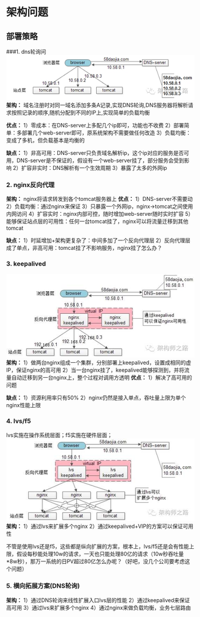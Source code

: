 # 架构问题

## 部署策略
###1. dns轮询问
![](./pic/架构图/dns轮询.png)
**架构：**
域名注册时对同一域名添加多条A记录,实现DNS轮询,DNS服务器将解析请求按照记录的顺序,随机分配到不同的IP上,实现简单的负载均衡 

**优点：**
1）零成本：在DNS-server上多配几个ip即可，功能也不收费
2）部署简单：多部署几个web-server即可，原系统架构不需要做任何改造
3）负载均衡：变成了多机，但负载基本是均衡的

**缺点：**
1）非高可用：DNS-server只负责域名解析ip，这个ip对应的服务是否可用，DNS-server是不保证的，假设有一个web-server挂了，部分服务会受到影响
2）扩容非实时：DNS解析有一个生效周期
3）暴露了太多的外网ip

### 2. nginx反向代理
**架构：**
nginx将请求转发到各个tomcat服务器上
**优点：**
1）DNS-server不需要动
2）负载均衡：通过nginx来保证
3）只暴露一个外网ip，nginx->tomcat之间使用内网访问
4）扩容实时：nginx内部可控，随时增加web-server随时实时扩容
5）能够保证站点层的可用性：任何一台tomcat挂了，nginx可以将流量迁移到其他tomcat

**缺点：**
1）时延增加+架构更复杂了：中间多加了一个反向代理层
2）反向代理层成了单点，非高可用：tomcat挂了不影响服务，nginx挂了怎么办？

### 3. keepalived  
![](./pic/架构图/keepalived架构.jpg)
**架构：**
1）做两台nginx组成一个集群，分别部署上keepalived，设置成相同的虚IP，保证nginx的高可用
2）当一台nginx挂了，keepalived能够探测到，并将流量自动迁移到另一台nginx上，整个过程对调用方透明
**优点：**
1）解决了高可用的问题

**缺点：**
1）资源利用率只有50%
2）nginx仍然是接入单点，吞吐量上限为单个nginx性能上限

### 4. lvs/f5 
lvs实施在操作系统层面；f5实施在硬件层面；
![](./pic/架构图/lvs-f5架构.jpg)
**架构：**
1）通过lvs来扩展多个nginx
2）通过keepalived+VIP的方案可以保证可用性

不管是使用lvs还是f5，这些都是纵向扩展的方案，根本上，lvs/f5还是会有性能上限，假设每秒能处理10w的请求，一天也只能处理80亿的请求（10w秒吞吐量*8w秒），那万一系统的日PV超过80亿怎么办呢？（好吧，没几个公司要考虑这个问题）

### 5. 横向拓展方案(DNS轮询)
**架构：**
1）通过DNS轮询来线性扩展入口lvs层的性能
2）通过keepalived来保证高可用
3）通过lvs来扩展多个nginx
4）通过nginx来做负载均衡，业务七层路由






